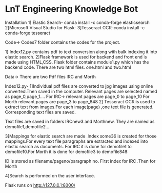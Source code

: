 # LnT Engineering Knowledge Bot

Installation
1] Elastic Search- conda install -c conda-forge elasticsearch 
2]Microsoft Visual Studio for Flask-
3]Tesseract OCR-conda install -c conda-forge tesseract


Code-> Codes7 folder contains the codes for the project.


1] Index12.py contains pdf to text conversion along with bulk indexing it into elastic search.
2]Flask framework is used for backend and front end is made using HTML,CSS.
Flask folder contains module1.py which has the backend code.
There are two html files. one.html and two.html 

Data-> There are two Pdf files IRC and Morth

Index12.py-
1]Individual pdf files are converted to jpg images using online converted.Then saved in the computer.
Relevant pages are selected named as page_0,page_1....
For IRC-> relevant pages are page_0 to page_10
For Morth relevant pages are page_3 to page_848
2] Tesseract OCR is used to extract text from images.For each image(page) ,one text file is generated. Corresponding text files are saved.

Text files are saved in folders IRCnew3 and Morthnew. They are named as demofile1,demofile2....

3]Mappings for elastic search are made .Index some36 is created for those mappings.For every text file paragraphs are extracted and indexed 
into elastic search as documents.  For IRC it is done for demofile1 to demofile10.For Morth it is done for demofile3 to demofile848

ID is stored as filename/pageno/paragraph no. First index for IRC .Then for Morth

4]Search is performed on the user interface.


Flask runs on  http://127.0.0.1:8000/

